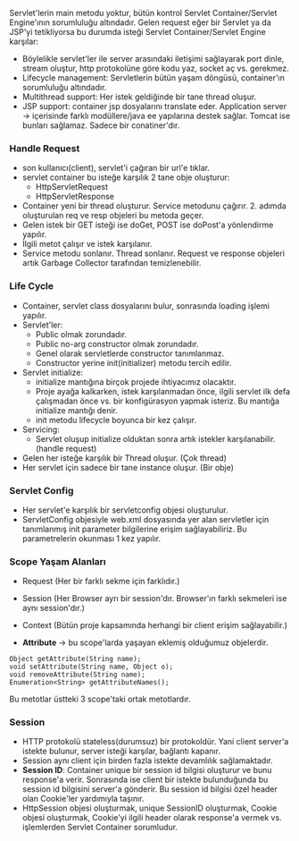 Servlet'lerin main metodu yoktur, bütün kontrol Servlet Container/Servlet Engine'ının sorumluluğu altındadır.  Gelen request eğer bir Servlet ya da JSP'yi tetikliyorsa bu durumda isteği Servlet Container/Servlet Engine karşılar:
- Böylelikle servlet'ler ile server arasındaki iletişimi sağlayarak port dinle, stream oluştur, http protokolüne göre kodu yaz, socket aç vs. gerekmez. 
- Lifecycle management: Servletlerin bütün yaşam döngüsü, container'ın sorumluluğu altındadır.  
- Multithread support: Her istek geldiğinde bir tane thread oluşur.
- JSP support: container jsp dosyalarını translate eder.
Application server -> içerisinde farklı modüllere/java ee yapılarına destek sağlar. Tomcat ise bunları sağlamaz. Sadece bir conatiner'dır.

### Handle Request
- son kullanıcı(client), servlet'i çağıran bir url'e tıklar.
- servlet container bu isteğe karşılık 2 tane obje oluşturur:
	- HttpServletRequest
	- HttpServletResponse
- Container yeni bir thread oluşturur. Service metodunu çağırır. 2. adımda oluşturulan req ve resp objeleri bu metoda geçer. 
- Gelen istek bir GET isteği ise doGet, POST ise doPost'a yönlendirme yapılır.
- İlgili metot çalışır ve istek karşılanır.
- Service metodu sonlanır. Thread sonlanır. Request ve response objeleri artık Garbage Collector tarafından temizlenebilir.

### Life Cycle
- Container, servlet class dosyalarını bulur, sonrasında loading işlemi yapılır.
- Servlet'ler:
	- Public olmak zorundadır.
	- Public no-arg constructor olmak zorundadır.
	- Genel olarak servletlerde constructor tanımlanmaz.
	- Constructor yerine init(initializer) metodu tercih edilir.
- Servlet initialize:
	- initialize mantığına birçok projede ihtiyacımız olacaktır.
	- Proje ayağa kalkarken, istek karşılanmadan önce, ilgili servlet ilk defa çalışmadan önce vs. bir konfigürasyon yapmak isteriz. Bu mantığa initialize mantığı denir.
	- init metodu lifecycle boyunca bir kez çalışır.
- Servicing:
	- Servlet oluşup initialize olduktan sonra artık istekler karşılanabilir. (handle request)
- Gelen her isteğe karşılık bir Thread oluşur. (Çok thread)
- Her servlet için sadece bir tane instance oluşur. (Bir obje)

### Servlet Config
- Her servlet'e karşılık bir servletconfig objesi oluşturulur.
- ServletConfig objesiyle web.xml dosyasında yer alan servletler için tanımlanmış init parameter bilgilerine erişim sağlayabiliriz. Bu parametrelerin okunması 1 kez yapılır.

### Scope Yaşam Alanları
- Request (Her bir farklı sekme için farklıdır.)
- Session (Her Browser ayrı bir session'dır. Browser'ın farklı sekmeleri ise aynı session'dır.)
- Context (Bütün proje kapsamında herhangi bir client erişim sağlayabilir.)

- __Attribute__ -> bu scope'larda yaşayan eklemiş olduğumuz objelerdir.

```
Object getAttribute(String name);
void setAttribute(String name, Object o);
void removeAttribute(String name);
Enumeration<String> getAttributeNames();
```
Bu metotlar üstteki 3 scope'taki ortak metotlardır.

### Session 
- HTTP protokolü stateless(durumsuz) bir protokoldür. Yani client server'a istekte bulunur, server isteği karşılar, bağlantı kapanır. 
- Session aynı client için birden fazla istekte devamlılık sağlamaktadır.
- __Session ID__: Container unique bir session id bilgisi oluşturur ve bunu response'a verir. Sonrasında ise client bir istekte bulunduğunda bu session id bilgisini server'a gönderir. Bu session id bilgisi özel header olan Cookie'ler yardımıyla taşınır.
-  HttpSession objesi oluşturmak, unique SessionID oluşturmak, Cookie objesi oluşturmak, Cookie'yi ilgili header olarak response'a vermek vs. işlemlerden Servlet Container sorumludur.